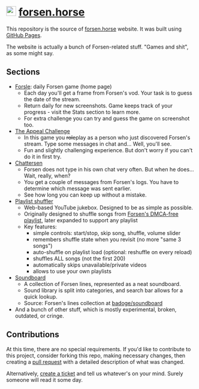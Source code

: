 # [<img src="https://github.com/badoge/forsen.horse/assets/18620902/06bef112-7f7d-4319-9dd5-05f7a8afd4d4" width="26">](https://forsen.horse/) [forsen.horse](https://forsen.horse/)

This repository is the source of [forsen.horse](https://forsen.horse/) website. It was built using [GitHub Pages](https://pages.github.com/).

The website is actually a bunch of Forsen-related stuff. "Games and shit", as some might say.

## Sections

* [Forsle](https://forsen.horse/): daily Forsen game (home page)
  * Each day you'll get a frame from Forsen's vod. Your task is to guess the date of the stream.
  * Return daily for new screenshots. Game keeps track of your progress - visit the Stats section to learn more.
  * For extra challenge you can try and guess the game on screenshot too.
* [The Appeal Challenge](https://forsen.horse/unban-game/)
  * In this game you ~~role~~play as a person who just discovered Forsen's stream. Type some messages in chat and... Well, you'll see.
  * Fun and slightly challenging experience. But don't worry if you can't do it in first try.
* [Chattersen](https://forsen.horse/chattersen/)
  * Forsen does not type in his own chat very often. But when he does... Wait, really, when?
  * You get a couple of messages from Forsen's logs. You have to determine which message was sent earlier.
  * See how long you can keep up without a mistake.
* [Playlist shuffler](https://forsen.horse/playlist/)
  * Web-based YouTube jukebox. Designed to be as simple as possible.
  * Originally designed to shuffle songs from [Forsen's DMCA-free playlist](https://www.youtube.com/playlist?list=PLA4XEe9tV8qaSoneg5s5uJYo6HrWnT7T0), later expanded to support any playlist
  * Key features:
    * simple controls: start/stop, skip song, shuffle, volume slider
    * remembers shuffle state when you revisit (no more "same 3 songs")
    * auto-shuffle on playlist load (optional: reshuffle on every reload)
    * shuffles ALL songs (not the first 200)
    * automatically skips unavailable/private videos
    * allows to use your own playlists
* [Soundboard](https://forsen.horse/soundboard/)
  * A collection of Forsen lines, represented as a neat soundboard.
  * Sound library is split into categories, and search bar allows for a quick lookup.
  * Source: Forsen's lines collection at [badoge/soundboard](https://github.com/badoge/soundboard)
* And a bunch of other stuff, which is mostly experimental, broken, outdated, or cringe.
 
## Contributions

At this time, there are no special requirements. If you'd like to contribute to this project, consider forking this repo, making necessary changes, then creating a [pull request](https://github.com/badoge/forsen.horse/pulls) with a detailed description of what was changed.

Alternatively, [create a ticket](https://github.com/badoge/forsen.horse/issues/new) and tell us whatever's on your mind. Surely someone will read it some day.
